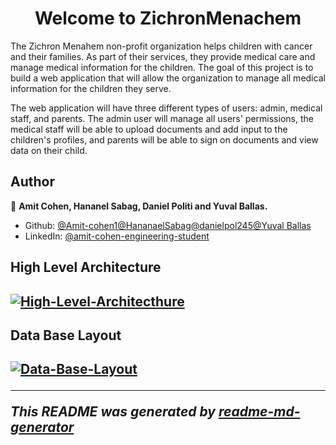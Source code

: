 <h1 align="center">Welcome to ZichronMenachem </h1>
<p>
</p>
The Zichron Menahem non-profit organization helps children with cancer and their families. As part of their services, they provide medical care and manage medical information for the children. The goal of this project is to build a web application that will allow the organization to manage all medical information for the children they serve.

The web application will have three different types of users: admin, medical staff, and parents. The admin user will manage all users' permissions, the medical staff will be able to upload documents and add input to the children's profiles, and parents will be able to sign on documents and view data on their child.
## Author



👤 **Amit Cohen, Hananel Sabag, Daniel Politi and Yuval Ballas.**

* Github: [@Amit-cohen1](https://github.com/Amit-cohen1)[@HananaelSabag](https://github.com/HananaelSabag)[@danielpol245](https://github.com/danielpol245)[@Yuval Ballas](https://github.com/YuavalBallas)
* LinkedIn: [@amit-cohen-engineering-student](https://linkedin.com/in/amit-cohen-engineering-student)

<h2>High Level Architecture<h2>
<a href="https://ibb.co/y8dvV4P"><img src="https://i.ibb.co/K9b4mKh/High-Level-Architecthure.jpg" alt="High-Level-Architecthure" border="0" /></a> 
  
<h2>Data Base Layout<h2>
<a href="https://ibb.co/yfpT5Gb"><img src="https://i.ibb.co/JBqL20M/Data-Base-Layout.jpg" alt="Data-Base-Layout" border="0" /></a>


***
_This README was generated by [readme-md-generator](https://github.com/kefranabg/readme-md-generator)_
